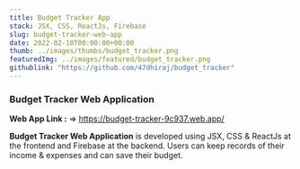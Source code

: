 ```yaml
---
title: Budget Tracker App
stack: JSX, CSS, ReactJs, Firebase
slug: budget-tracker-web-app
date: 2022-02-10T00:00:00+00:00
thumb: ../images/thumbs/budget_tracker.png
featuredImg: ../images/featured/budget_tracker.png
githublink: "https://github.com/47dhiraj/budget_tracker"
---
```


### Budget Tracker Web Application

**Web App Link :** => https://budget-tracker-9c937.web.app/

**Budget Tracker Web Application** is developed using JSX, CSS & ReactJs at the frontend and Firebase at the backend. Users can keep records of their income & expenses and can save their budget.

